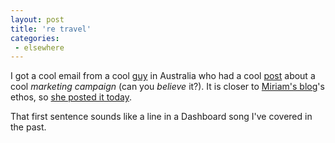 ```yaml
---
layout: post
title: 're travel'
categories:
 - elsewhere
---
```


I got a cool email from a cool <a href="http://living-room.blogspot.com">guy</a> in Australia who had a cool <a href="http://living-room.blogspot.com/2002_12_01_living-room_archive.html#85616854">post</a> about a cool <i>marketing campaign</i> (can you <i>believe</i> it?). It is closer to <a href="/miriam">Miriam's blog</a>'s ethos, so <a href="http://www.danielsjourney.com/miriam/2002_12_01_archives.html#85644711">she posted it today</a>.



That first sentence sounds like a line in a Dashboard song I've covered in the past. 


